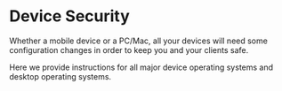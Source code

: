# Device Security

Whether a mobile device or a PC/Mac, all your devices will need some configuration changes in order to keep you and your clients safe.

Here we provide instructions for all major device operating systems and desktop operating systems.



